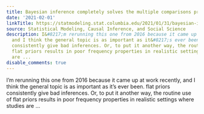 ```yaml
---
title: Bayesian inference completely solves the multiple comparisons problem
date: '2021-02-01'
linkTitle: https://statmodeling.stat.columbia.edu/2021/01/31/bayesian-inference-completely-solves-the-multiple-comparisons-problem-2/
source: Statistical Modeling, Causal Inference, and Social Science
description: I&#8217;m rerunning this one from 2016 because it came up at work recently,
  and I think the general topic is as important as it&#8217;s ever been. flat priors
  consistently give bad inferences. Or, to put it another way, the routine use of
  flat priors results in poor frequency properties in realistic settings where studies
  are ...
disable_comments: true
---
```

I&#8217;m rerunning this one from 2016 because it came up at work recently, and I think the general topic is as important as it&#8217;s ever been. flat priors consistently give bad inferences. Or, to put it another way, the routine use of flat priors results in poor frequency properties in realistic settings where studies are ...